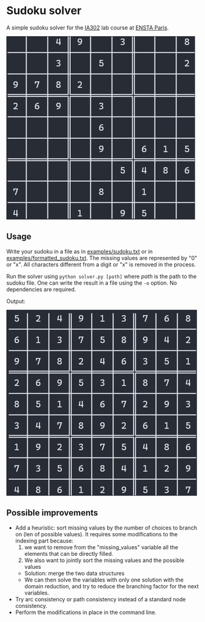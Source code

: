 # Sudoku solver

A simple sudoku solver for the [IA302](https://perso.ensta-paris.fr/~alexandre/IA302.html) lab course at [ENSTA Paris](https://www.ensta-paris.fr/en).

![empty sudoku](imgs/empty_sudoku.jpg)

## Usage

Write your sudoku in a file as in [examples/sudoku.txt](examples/sudoku.txt) or in [examples/formatted_sudoku.txt](examples/formatted_sudoku.txt). The missing values are represented by "0" or "x". All characters different from a digit or "x" is removed in the process.

Run the solver using `python solver.py [path]` where *path* is the path to the sudoku file. One can write the result in a file using the `-o` option. No dependencies are required.

Output:

![solved sudoku](imgs/solved_sudoku.jpg)

## Possible improvements

- Add a heuristic: sort missing values by the number of choices to branch on (len of possible values). It requires some modifications to the indexing part because: 
  1. we want to remove from the "missing_values" variable all the elements that can be directly filled. 
  2. We also want to jointly sort the missing values and the possible values
  - Solution: merge the two data structures
  - We can then solve the variables with only one solution with the domain reduction, and try to reduce the branching factor for the next variables.
- Try arc consistency or path consistency instead of a standard node consistency.
- Perform the modifications in place in the command line.